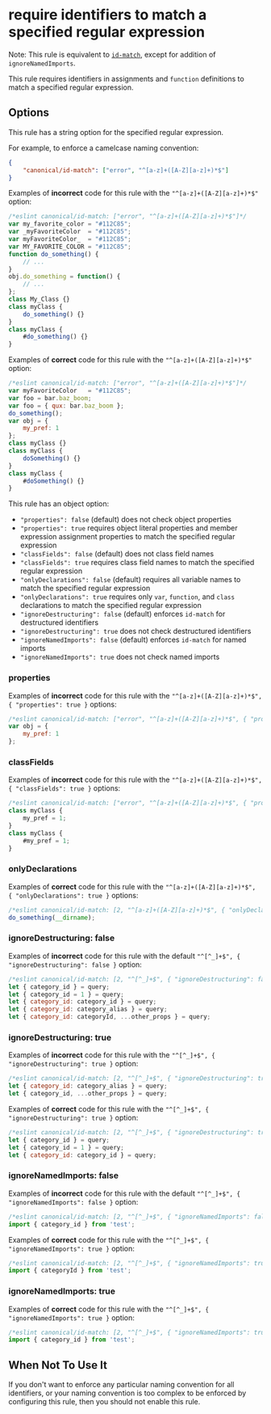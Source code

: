 # require identifiers to match a specified regular expression

Note: This rule is equivalent to [`id-match`](https://eslint.org/docs/rules/id-match), except for addition of `ignoreNamedImports`.

This rule requires identifiers in assignments and `function` definitions to match a specified regular expression.

## Options

This rule has a string option for the specified regular expression.

For example, to enforce a camelcase naming convention:

```json
{
    "canonical/id-match": ["error", "^[a-z]+([A-Z][a-z]+)*$"]
}
```

Examples of **incorrect** code for this rule with the `"^[a-z]+([A-Z][a-z]+)*$"` option:

```js
/*eslint canonical/id-match: ["error", "^[a-z]+([A-Z][a-z]+)*$"]*/
var my_favorite_color = "#112C85";
var _myFavoriteColor  = "#112C85";
var myFavoriteColor_  = "#112C85";
var MY_FAVORITE_COLOR = "#112C85";
function do_something() {
    // ...
}
obj.do_something = function() {
    // ...
};
class My_Class {}
class myClass {
    do_something() {}
}
class myClass {
    #do_something() {}
}
```

Examples of **correct** code for this rule with the `"^[a-z]+([A-Z][a-z]+)*$"` option:

```js
/*eslint canonical/id-match: ["error", "^[a-z]+([A-Z][a-z]+)*$"]*/
var myFavoriteColor   = "#112C85";
var foo = bar.baz_boom;
var foo = { qux: bar.baz_boom };
do_something();
var obj = {
    my_pref: 1
};
class myClass {}
class myClass {
    doSomething() {}
}
class myClass {
    #doSomething() {}
}
```

This rule has an object option:

* `"properties": false` (default) does not check object properties
* `"properties": true` requires object literal properties and member expression assignment properties to match the specified regular expression
* `"classFields": false` (default) does not class field names
* `"classFields": true` requires class field names to match the specified regular expression
* `"onlyDeclarations": false` (default) requires all variable names to match the specified regular expression
* `"onlyDeclarations": true` requires only `var`, `function`, and `class` declarations to match the specified regular expression
* `"ignoreDestructuring": false` (default) enforces `id-match` for destructured identifiers
* `"ignoreDestructuring": true` does not check destructured identifiers
* `"ignoreNamedImports": false` (default) enforces `id-match` for named imports
* `"ignoreNamedImports": true` does not check named imports

### properties

Examples of **incorrect** code for this rule with the `"^[a-z]+([A-Z][a-z]+)*$", { "properties": true }` options:

```js
/*eslint canonical/id-match: ["error", "^[a-z]+([A-Z][a-z]+)*$", { "properties": true }]*/
var obj = {
    my_pref: 1
};
```

### classFields

Examples of **incorrect** code for this rule with the `"^[a-z]+([A-Z][a-z]+)*$", { "classFields": true }` options:

```js
/*eslint canonical/id-match: ["error", "^[a-z]+([A-Z][a-z]+)*$", { "properties": true }]*/
class myClass {
    my_pref = 1;
}
class myClass {
    #my_pref = 1;
}
```

### onlyDeclarations

Examples of **correct** code for this rule with the `"^[a-z]+([A-Z][a-z]+)*$", { "onlyDeclarations": true }` options:

```js
/*eslint canonical/id-match: [2, "^[a-z]+([A-Z][a-z]+)*$", { "onlyDeclarations": true }]*/
do_something(__dirname);
```

### ignoreDestructuring: false

Examples of **incorrect** code for this rule with the default `"^[^_]+$", { "ignoreDestructuring": false }` option:

```js
/*eslint canonical/id-match: [2, "^[^_]+$", { "ignoreDestructuring": false }]*/
let { category_id } = query;
let { category_id = 1 } = query;
let { category_id: category_id } = query;
let { category_id: category_alias } = query;
let { category_id: categoryId, ...other_props } = query;
```

### ignoreDestructuring: true

Examples of **incorrect** code for this rule with the `"^[^_]+$", { "ignoreDestructuring": true }` option:

```js
/*eslint canonical/id-match: [2, "^[^_]+$", { "ignoreDestructuring": true }]*/
let { category_id: category_alias } = query;
let { category_id, ...other_props } = query;
```

Examples of **correct** code for this rule with the `"^[^_]+$", { "ignoreDestructuring": true }` option:

```js
/*eslint canonical/id-match: [2, "^[^_]+$", { "ignoreDestructuring": true }]*/
let { category_id } = query;
let { category_id = 1 } = query;
let { category_id: category_id } = query;
```

### ignoreNamedImports: false

Examples of **incorrect** code for this rule with the default `"^[^_]+$", { "ignoreNamedImports": false }` option:

```js
/*eslint canonical/id-match: [2, "^[^_]+$", { "ignoreNamedImports": false }]*/
import { category_id } from 'test';
```

Examples of **correct** code for this rule with the `"^[^_]+$", { "ignoreNamedImports": true }` option:

```js
/*eslint canonical/id-match: [2, "^[^_]+$", { "ignoreNamedImports": true }]*/
import { categoryId } from 'test';
```

### ignoreNamedImports: true

Examples of **correct** code for this rule with the `"^[^_]+$", { "ignoreNamedImports": true }` option:

```js
/*eslint canonical/id-match: [2, "^[^_]+$", { "ignoreNamedImports": true }]*/
import { category_id } from 'test';
```

<!-- assertions idMatch -->

## When Not To Use It

If you don't want to enforce any particular naming convention for all identifiers, or your naming convention is too complex to be enforced by configuring this rule, then you should not enable this rule.
